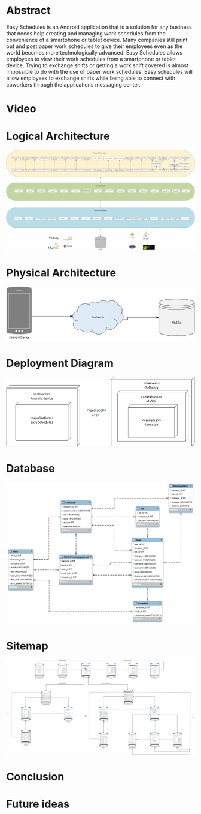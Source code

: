 <!DOCTYPE html>
<html>
    <head>
      <meta charset="utf=8">
    </head>
    <body>
    <h1>Abstract</h1>
        <p>Easy Schedules is an Android application that is a solution for any business that needs help creating and managing work          schedules from the convenience of a smartphone or tablet device. Many companies still print out and post paper work schedules to give their employees even as the world becomes more technologically advanced. Easy Schedules allows employees to view their work schedules from a smartphone or tablet device. Trying to exchange shifts or getting a work shift covered is almost impossible to do with the use of paper work schedules. Easy schedules will allow employees to exchange shifts while being able to connect with coworkers through the applications messaging center.</p>
    <h1>Video</h1>
    <h1>Logical Architecture</h1>
        <img src="https://github.com/robinson7997/CapstoneProject/blob/master/img/Logical%20Architecture.png" alt="Italian Trulli">
    <h1>Physical Architecture</h1> 
          <img src="https://github.com/robinson7997/CapstoneProject/blob/master/img/Physical%20Architecture.png" alt="Italian Trulli">
    <h1>Deployment Diagram</h1>
        <img src="https://github.com/robinson7997/CapstoneProject/blob/master/img/Deployment%20diagram.png" alt="Italian Trulli">
    <h1>Database</h1>
        <img src="https://github.com/robinson7997/CapstoneProject/blob/master/img/ER%20diagram.png" alt="Italian Trulli">
    <h1>Sitemap</h1>
        <img src="https://github.com/robinson7997/CapstoneProject/blob/master/img/Sitemap.png" alt="Italian Trulli">
    <h1>Conclusion</h1>
    <h1>Future ideas</h1>
    <body>
</html>
